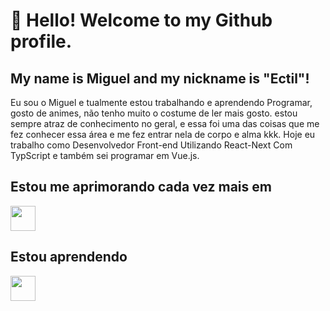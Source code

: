 # 👋 Hello! Welcome to my Github profile.
## My name is Miguel and my nickname is "Ectil"!

Eu sou o Miguel e tualmente estou trabalhando e aprendendo Programar, gosto de animes, não tenho muito o costume de ler mais gosto. estou sempre atraz de conhecimento no geral, e essa foi uma das coisas que me fez conhecer essa área e me fez entrar nela de corpo e alma kkk. Hoje eu trabalho como Desenvolvedor Front-end Utilizando React-Next Com TypScript e também sei programar em Vue.js.

## Estou me aprimorando cada vez mais em
<img src="https://cdn.jsdelivr.net/gh/devicons/devicon/icons/react/react-original.svg" width="40" height="40" />

## Estou aprendendo
<img src="https://cdn.jsdelivr.net/gh/devicons/devicon/icons/git/git-original.svg" width="40" height="40"/>

